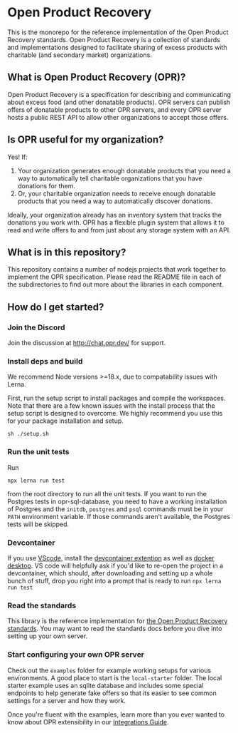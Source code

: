 # Open Product Recovery

This is the monorepo for the reference implementation of the Open Product
Recovery standards. Open Product Recovery is a collection of standards and
implementations designed to facilitate sharing of excess products with
charitable (and secondary market) organizations.

## What is Open Product Recovery (OPR)?

Open Product Recovery is a specification for describing and communicating
about excess food (and other donatable products). OPR servers can publish offers
of donatable products to other OPR servers, and every OPR server hosts a public
REST API to allow other organizations to accept those offers.

## Is OPR useful for my organization?

Yes! If:

1. Your organization generates enough donatable products that you need a way to
   automatically tell charitable organizations that you have donations for them.
2. Or, your charitable organization needs to receive enough donatable products
   that you need a way to automatically discover donations.

Ideally, your organization already has an inventory system that tracks the
donations you work with. OPR has a flexible plugin system that allows it to
read and write offers to and from just about any storage system with an API.

## What is in this repository?

This repository contains a number of nodejs projects that work together to
implement the OPR specification. Please read the README file in each of the
subdirectories to find out more about the libraries in each component.

## How do I get started?

### Join the Discord

Join the discussion at http://chat.opr.dev/ for support.

### Install deps and build

We recommend Node versions >=18.x, due to compatability issues with Lerna.

First, run the setup script to install packages and compile the workspaces.
Note that there are a few known issues with the install process that the
setup script is designed to overcome. We highly recommend you use this
for your package installation and setup.

```console
sh ./setup.sh
```

### Run the unit tests

Run

```console
npx lerna run test
```

from the root directory to run all the unit tests. If you want to run the Postgres tests in opr-sql-database, you need to have a working installation of Postgres and the `initdb`, `postgres` and `psql` commands must be in your `PATH` environment variable. If those commands aren't available, the Postgres tests will be skipped.

### Devcontainer

If you use [VScode](https://code.visualstudio.com/), install the [devcontainer extention](https://code.visualstudio.com/docs/devcontainers/containers) as well as [docker desktop](https://www.docker.com/). VS code will helpfully ask if you'd like to re-open the project in a devcontainer, which should, after downloading and setting up a whole bunch of stuff, drop you right into a prompt that is ready to run `npx lerna run test`

### Read the standards

This library is the reference implementation for [the Open Product Recovery standards](standards/README.md). You may want to read the standards docs before you dive into setting up your own server.

### Start configuring your own OPR server

Check out the `examples` folder for example working setups for various environments. A good place to start is the `local-starter` folder. The local starter example uses an sqlite database and includes some special endpoints to help generate fake offers so that its easier to see common settings for a server and how they work.

Once you're fluent with the examples, learn more than you ever wanted to know about OPR extensibility in our [Integrations Guide](docs/integrations.md).
